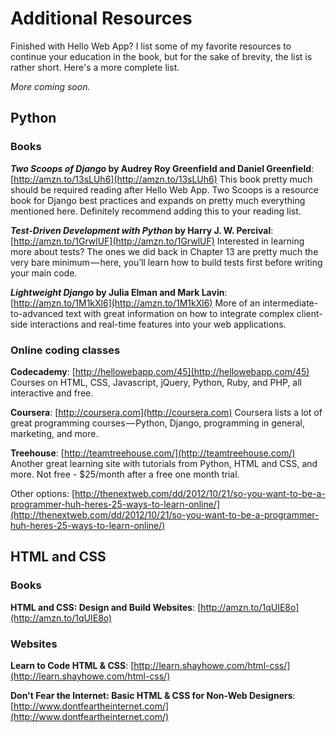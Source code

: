 # Additional Resources

Finished with Hello Web App? I list some of my favorite resources to continue
your education in the book, but for the sake of brevity, the list is rather
short. Here's a more complete list.

*More coming soon.*

## Python

### Books

***Two Scoops of Django* by Audrey Roy Greenfield and Daniel Greenfield**:
[http://amzn.to/13sLUh6](http://amzn.to/13sLUh6)
This book pretty much should be required reading after Hello Web App. Two Scoops is a resource book for Django best practices and expands on pretty much everything mentioned here. Definitely recommend adding this to your reading list.

***Test-Driven Development with Python* by Harry J. W. Percival**:
[http://amzn.to/1GrwlUF](http://amzn.to/1GrwlUF)
Interested in learning more about tests? The ones we did back in Chapter 13 are pretty much the very bare minimum — here, you’ll learn how to build tests first before writing your main code.

***Lightweight Django* by Julia Elman and Mark Lavin**:
[http://amzn.to/1M1kXl6](http://amzn.to/1M1kXl6)
More of an intermediate-to-advanced text with great information on how to integrate complex client-side interactions and real-time features into your web applications.

### Online coding classes

**Codecademy**: [http://hellowebapp.com/45](http://hellowebapp.com/45)
Courses on HTML, CSS, Javascript, jQuery, Python, Ruby, and PHP, all interactive and free.

**Coursera**: [http://coursera.com](http://coursera.com)
Coursera lists a lot of great programming courses — Python, Django, programming in general, marketing, and more.

**Treehouse**: [http://teamtreehouse.com/](http://teamtreehouse.com/)
Another great learning site with tutorials from Python, HTML and CSS, and more. Not free - $25/month after a free one month trial.

Other options:
[http://thenextweb.com/dd/2012/10/21/so-you-want-to-be-a-programmer-huh-heres-25-ways-to-learn-online/](http://thenextweb.com/dd/2012/10/21/so-you-want-to-be-a-programmer-huh-heres-25-ways-to-learn-online/)

## HTML and CSS

### Books

**HTML and CSS: Design and Build Websites**:
[http://amzn.to/1qUIE8o](http://amzn.to/1qUIE8o)

### Websites

**Learn to Code HTML & CSS**:
[http://learn.shayhowe.com/html-css/](http://learn.shayhowe.com/html-css/)

**Don't Fear the Internet: Basic HTML & CSS for Non-Web Designers**:
[http://www.dontfeartheinternet.com/](http://www.dontfeartheinternet.com/)
